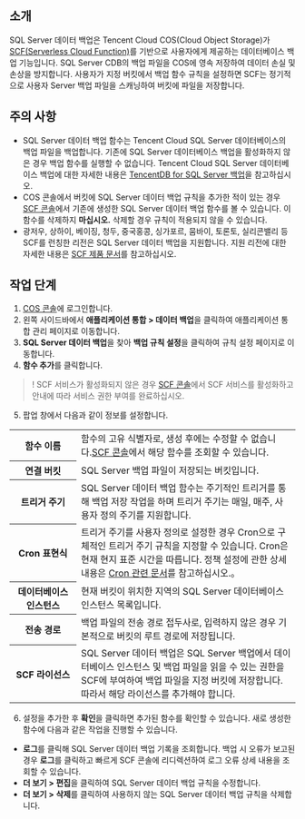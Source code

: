 ## 소개

SQL Server 데이터 백업은 Tencent Cloud COS(Cloud Object Storage)가 [SCF(Serverless Cloud Function)](https://intl.cloud.tencent.com/document/product/583)를 기반으로 사용자에게 제공하는 데이터베이스 백업 기능입니다. SQL Server CDB의 백업 파일을 COS에 영속 저장하여 데이터 손실 및 손상을 방지합니다. 사용자가 지정 버킷에서 백업 함수 규칙을 설정하면 SCF는 정기적으로 사용자 Server 백업 파일을 스캐닝하여 버킷에 파일을 저장합니다.

## 주의 사항

- SQL Server 데이터 백업 함수는 Tencent Cloud SQL Server 데이터베이스의 백업 파일을 백업합니다. 기존에 SQL Server 데이터베이스 백업을 활성화하지 않은 경우 백업 함수를 실행할 수 없습니다. Tencent Cloud SQL Server 데이터베이스 백업에 대한 자세한 내용은 [TencentDB for SQL Server 백업](https://cloud.tencent.com/document/product/238/43296)을 참고하십시오.
- COS 콘솔에서 버킷에 SQL Server 데이터 백업 규칙을 추가한 적이 있는 경우 [SCF 콘솔](https://console.cloud.tencent.com/scf/list?rid=1&ns=default)에서 기존에 생성한 SQL Server 데이터 백업 함수를 볼 수 있습니다. 이 함수를 삭제하지 **마십시오.** 삭제할 경우 규칙이 적용되지 않을 수 있습니다.
- 광저우, 상하이, 베이징, 청두, 중국홍콩, 싱가포르, 뭄바이, 토론토, 실리콘밸리 등 SCF를 런칭한 리전은 SQL Server 데이터 백업을 지원합니다. 지원 리전에 대한 자세한 내용은 [SCF 제품 문서](https://intl.cloud.tencent.com/document/product/583)를 참고하십시오.

## 작업 단계

1. [COS 콘솔](https://console.cloud.tencent.com/cos5)에 로그인합니다.
2. 왼쪽 사이드바에서 **애플리케이션 통합 > 데이터 백업**을 클릭하여 애플리케이션 통합 관리 페이지로 이동합니다.
3. **SQL Server 데이터 백업**을 찾아 **백업 규칙 설정**을 클릭하여 규칙 설정 페이지로 이동합니다.
4. **함수 추가**를 클릭합니다.
>! SCF 서비스가 활성화되지 않은 경우 [SCF 콘솔](https://console.cloud.tencent.com/scf)에서 SCF 서비스를 활성화하고 안내에 따라 서비스 권한 부여를 완료하십시오.
>
5. 팝업 창에서 다음과 같이 정보를 설정합니다.
<table>
   <tr>
      <th>함수 이름</td>
      <td>함수의 고유 식별자로, 생성 후에는 수정할 수 없습니다.<a href="https://console.cloud.tencent.com/scf/list?rid=1&ns=default">SCF 콘솔</a>에서 해당 함수를 조회할 수 있습니다.</td>
   <tr>
     <th>연결 버킷</td>
      <td> SQL Server 백업 파일이 저장되는 버킷입니다.</td>
         </tr>
<th>트리거 주기</td>
      <td>SQL Server 데이터 백업 함수는 주기적인 트리거를 통해 백업 저장 작업을 하며 트리거 주기는 매일, 매주, 사용자 정의 주기를 지원합니다.</td>
   <tr>
      <th nowrap="nowrap">Cron 표현식</td>
      <td> 트리거 주기를 사용자 정의로 설정한 경우 Cron으로 구체적인 트리거 주기 규칙을 지정할 수 있습니다. Cron은 현재 현지 표준 시간을 따릅니다. 정책 설정에 관한 상세 내용은 <a href="https://cloud.tencent.com/document/product/583/9708#cron-.E8.A1.A8.E8.BE.BE.E5.BC.8Ft">Cron 관련 문서</a>를 참고하십시오.</a>。 </td>
   <tr>
   <th>데이터베이스 인스턴스</td>
      <td>현재 버킷이 위치한 지역의 SQL Server 데이터베이스 인스턴스 목록입니다.</td>
   <tr>
      <th>전송 경로</td>
      <td>백업 파일의 전송 경로 접두사로, 입력하지 않은 경우 기본적으로 버킷의 루트 경로에 저장됩니다.</td>
   <tr>
      <th>SCF 라이선스</td>
      <td>SQL Server 데이터 백업은 SQL Server 백업에서 데이터베이스 인스턴스 및 백업 파일을 읽을 수 있는 권한을 SCF에 부여하여 백업 파일을 지정 버킷에 저장합니다. 따라서 해당 라이선스를 추가해야 합니다.</td>
         </tr>
</table>

6. 설정을 추가한 후 **확인**을 클릭하면 추가된 함수를 확인할 수 있습니다.
새로 생성한 함수에 다음과 같은 작업을 진행할 수 있습니다.
 - **로그**를 클릭해 SQL Server 데이터 백업 기록을 조회합니다. 백업 시 오류가 보고된 경우 **로그**를 클릭하고 빠르게 SCF 콘솔에 리디렉션하여 로그 오류 상세 내용을 조회할 수 있습니다.
 - **더 보기 > 편집**을 클릭하여 SQL Server 데이터 백업 규칙을 수정합니다.
 - **더 보기 > 삭제**를 클릭하여 사용하지 않는 SQL Server 데이터 백업 규칙을 삭제합니다.
